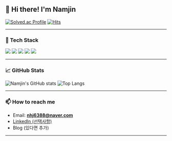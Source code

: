 ## 👋 Hi there! I'm Namjin

[![Solved.ac Profile](http://mazassumnida.wtf/api/v2/generate_badge?boj=nhj6388)](https://solved.ac/nhj6388/)
[![Hits](https://hits.seeyoufarm.com/api/count/incr/badge.svg?url=https://github.com/namjin1231&count_bg=%2379C83D&title_bg=%23555555&icon=github.svg&icon_color=%23E7E7E7&title=GitHub+Visits&edge_flat=false)](https://github.com/namjin1231)

---



### 🚀 Tech Stack
<p>
  <img src="https://img.shields.io/badge/Java-007396?style=flat&logo=OpenJDK&logoColor=white"/>
  <img src="https://img.shields.io/badge/Spring-6DB33F?style=flat&logo=Spring&logoColor=white"/>
  <img src="https://img.shields.io/badge/MySQL-4479A1?style=flat&logo=MySQL&logoColor=white"/>
  <img src="https://img.shields.io/badge/Git-F05032?style=flat&logo=Git&logoColor=white"/>
  <img src="https://img.shields.io/badge/HTML-E34F26?style=flat&logo=HTML5&logoColor=white"/>
</p>

---

### 📈 GitHub Stats
![Namjin's GitHub stats](https://github-readme-stats.vercel.app/api?username=namjin1231&show_icons=true&theme=tokyonight)
![Top Langs](https://github-readme-stats.vercel.app/api/top-langs/?username=namjin1231&layout=compact&theme=tokyonight)

---

### 📫 How to reach me
- Email: **nhj6388@naver.com**
- [LinkedIn (선택사항)](https://www.linkedin.com/in/your-link)
- Blog (있다면 추가)

---

